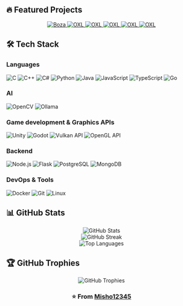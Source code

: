 ## 🔥 Featured Projects

<div align="center">
  <a href="https://github.com/Misho12345/Boza">
    <img src="https://github-readme-stats.vercel.app/api/pin/?username=Misho12345&repo=Boza&theme=radical" alt="Boza" />
  </a>
  <a href="https://github.com/MartinR260/OXL">
    <img src="https://github-readme-stats.vercel.app/api/pin/?username=MartinR260&repo=OXL&theme=radical" alt="OXL" />
  </a>
  <a href="https://github.com/AGIBotTF/OpenCV-CameraTriangulation">
    <img src="https://github-readme-stats.vercel.app/api/pin/?username=AGIBotTF&repo=OpenCV-CameraTriangulation&theme=radical" alt="OXL" />
  </a>
  <a href="https://github.com/Misho12345/Astroland">
    <img src="https://github-readme-stats.vercel.app/api/pin/?username=Misho12345&repo=Astroland&theme=radical" alt="OXL" />
  </a>
  <a href="https://github.com/Misho12345/Vulkan-OBJ-Voxelizer">
    <img src="https://github-readme-stats.vercel.app/api/pin/?username=Misho12345&repo=Vulkan-OBJ-Voxelizer&theme=radical" alt="OXL" />
  </a>
  <a href="https://github.com/DebelToni/StateMachineSQL">
    <img src="https://github-readme-stats.vercel.app/api/pin/?username=DebelToni&repo=StateMachineSQL&theme=radical" alt="OXL" />
  </a>
</div>

## 🛠️ Tech Stack

### Languages
![C](https://img.shields.io/badge/C-00599C?style=for-the-badge&logo=c&logoColor=white)
![C++](https://img.shields.io/badge/C%2B%2B-00599C?style=for-the-badge&logo=cplusplus&logoColor=white)
![C#](https://img.shields.io/badge/C%23-239120?style=for-the-badge&logo=csharp&logoColor=white)
![Python](https://img.shields.io/badge/Python-3776AB?style=for-the-badge&logo=python&logoColor=white)
![Java](https://img.shields.io/badge/Java-ED8B00?style=for-the-badge&logo=java&logoColor=white)
![JavaScript](https://img.shields.io/badge/JavaScript-F7DF1E?style=for-the-badge&logo=javascript&logoColor=black)
![TypeScript](https://img.shields.io/badge/TypeScript-007ACC?style=for-the-badge&logo=typescript&logoColor=white)
![Go](https://img.shields.io/badge/Go-00ADD8?style=for-the-badge&logo=go&logoColor=white)


### AI
![OpenCV](https://img.shields.io/badge/OpenCV-5C3EE8?style=for-the-badge&logo=opencv&logoColor=white)
![Ollama](https://img.shields.io/badge/Ollama-4A76A8?style=for-the-badge)

### Game development & Graphics APIs
![Unity](https://img.shields.io/badge/Unity-000000?style=for-the-badge&logo=unity&logoColor=white)
![Godot](https://img.shields.io/badge/Godot-478cbf?style=for-the-badge&logo=godot&logoColor=white)
![Vulkan API](https://img.shields.io/badge/Vulkan-272727?style=for-the-badge&logo=vulkan&logoColor=white)
![OpenGL API](https://img.shields.io/badge/OpenGL-5586A4?style=for-the-badge&logo=opengl&logoColor=white)

### Backend
![Node.js](https://img.shields.io/badge/Node.js-43853D?style=for-the-badge&logo=node.js&logoColor=white)
![Flask](https://img.shields.io/badge/Flask-000000?style=for-the-badge&logo=flask&logoColor=white)
![PostgreSQL](https://img.shields.io/badge/PostgreSQL-316192?style=for-the-badge&logo=postgresql&logoColor=white)
![MongoDB](https://img.shields.io/badge/MongoDB-4EA94B?style=for-the-badge&logo=mongodb&logoColor=white)

### DevOps & Tools
![Docker](https://img.shields.io/badge/Docker-2496ED?style=for-the-badge&logo=docker&logoColor=white)
![Git](https://img.shields.io/badge/Git-F05032?style=for-the-badge&logo=git&logoColor=white)
![Linux](https://img.shields.io/badge/Linux-FCC624?style=for-the-badge&logo=linux&logoColor=black)

## 📊 GitHub Stats

<div align="center">
  <img src="https://github-readme-stats.vercel.app/api?username=Misho12345&show_icons=true&theme=radical&count_private=true" alt="GitHub Stats" />
</div>

<div align="center">
  <img src="https://github-readme-streak-stats.herokuapp.com/?user=Misho12345&theme=radical" alt="GitHub Streak" />
</div>

<div align="center">
  <img src="https://github-readme-stats.vercel.app/api/top-langs/?username=Misho12345&layout=compact&theme=radical" alt="Top Languages" />
</div>

## 🏆 GitHub Trophies

<div align="center">
  <img src="https://github-profile-trophy.vercel.app/?username=Misho12345&theme=radical&no-frame=false&no-bg=false&margin-w=4" alt="GitHub Trophies" />
</div>

<div align="center">
  <h3>⭐️ From <a href="https://github.com/Misho12345">Misho12345</a></h3>
</div>
